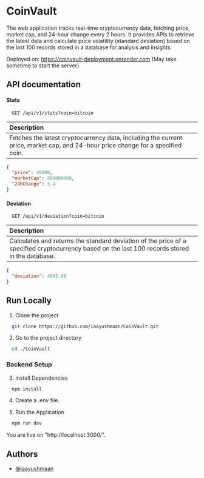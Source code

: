 # CoinVault

The web application tracks real-time cryptocurrency data, fetching price, market cap, and 24-hour change every 2 hours. It provides APIs to retrieve the latest data and calculate price volatility (standard deviation) based on the last 100 records stored in a database for analysis and insights.

Deployed on: https://coinvault-deployment.onrender.com (May take sometime to start the server)



##  API documentation

#### Stats



```http
  GET /api/v1/stats?coin=bitcoin

```

| Description                |
 | :------------------------- |
 | Fetches the latest cryptocurrency data, including the current price, market cap, and 24-hour price change for a specified coin. |

```json
{
  "price": 40000,
  "marketCap": 800000000,
  "24hChange": 3.4
}
```
#### Deviation

```http
  GET /api/v1/deviation?coin=bitcoin

```
| Description                |
 | :------------------------- |
 | Calculates and returns the standard deviation of the price of a specified cryptocurrency based on the last 100 records stored in the database. |

```json
{
  "deviation": 4082.48
}
```



## Run Locally

1. Clone the project

```bash
  git clone https://github.com/iaayushmaan/CoinVault.git
```

2. Go to the project directory

```bash
  cd ./CoinVault
```
### Backend Setup

3. Install Dependencies
```bash
  npm install
```
4. Create a .env file.

5. Run the Application

```bash
  npm run dev
```
You are live on "http://localhost:3000/".


## Authors

- [@iaayushmaan](https://www.github.com/iaayushmaan)

